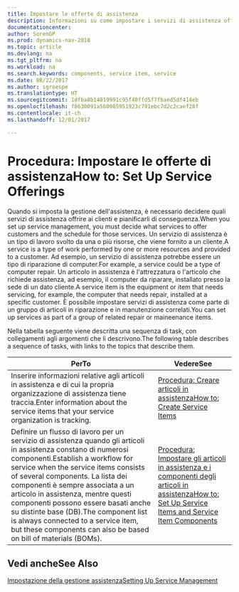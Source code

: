 ```yaml
---
title: Impostare le offerte di assistenza
description: Informazioni su come impostare i servizi di assistenza offerti ai clienti.
documentationcenter: 
author: SorenGP
ms.prod: dynamics-nav-2018
ms.topic: article
ms.devlang: na
ms.tgt_pltfrm: na
ms.workload: na
ms.search.keywords: components, service item, service
ms.date: 08/22/2017
ms.author: sgroespe
ms.translationtype: HT
ms.sourcegitcommit: 1dfba8b14019991c95f40ffd5f7fbaed5df414eb
ms.openlocfilehash: f8630091a560985951923c791ebc7d2c2caef28f
ms.contentlocale: it-ch
ms.lasthandoff: 12/01/2017

---
```


# <a name="how-to-set-up-service-offerings"></a><span data-ttu-id="f4ad1-103">Procedura: Impostare le offerte di assistenza</span><span class="sxs-lookup"><span data-stu-id="f4ad1-103">How to: Set Up Service Offerings</span></span>
<span data-ttu-id="f4ad1-104">Quando si imposta la gestione dell'assistenza, è necessario decidere quali servizi di assistenza offrire ai clienti e pianificarli di conseguenza.</span><span class="sxs-lookup"><span data-stu-id="f4ad1-104">When you set up service management, you must decide what services to offer customers and the schedule for those services.</span></span> <span data-ttu-id="f4ad1-105">Un servizio di assistenza è un tipo di lavoro svolto da una o più risorse, che viene fornito a un cliente.</span><span class="sxs-lookup"><span data-stu-id="f4ad1-105">A service is a type of work performed by one or more resources and provided to a customer.</span></span> <span data-ttu-id="f4ad1-106">Ad esempio, un servizio di assistenza potrebbe essere un tipo di riparazione di computer.</span><span class="sxs-lookup"><span data-stu-id="f4ad1-106">For example, a service could be a type of computer repair.</span></span> <span data-ttu-id="f4ad1-107">Un articolo in assistenza è l'attrezzatura o l'articolo che richiede assistenza, ad esempio, il computer da riparare, installato presso la sede di un dato cliente.</span><span class="sxs-lookup"><span data-stu-id="f4ad1-107">A service item is the equipment or item that needs servicing, for example, the computer that needs repair, installed at a specific customer.</span></span> <span data-ttu-id="f4ad1-108">È possibile impostare servizi di assistenza come parte di un gruppo di articoli in riparazione e in manutenzione correlati.</span><span class="sxs-lookup"><span data-stu-id="f4ad1-108">You can set up services as part of a group of related repair or maineenance items.</span></span>  
  
<span data-ttu-id="f4ad1-109">Nella tabella seguente viene descritta una sequenza di task, con collegamenti agli argomenti che li descrivono.</span><span class="sxs-lookup"><span data-stu-id="f4ad1-109">The following table describes a sequence of tasks, with links to the topics that describe them.</span></span>  
  
|<span data-ttu-id="f4ad1-110">**Per**</span><span class="sxs-lookup"><span data-stu-id="f4ad1-110">**To**</span></span>|<span data-ttu-id="f4ad1-111">**Vedere**</span><span class="sxs-lookup"><span data-stu-id="f4ad1-111">**See**</span></span>|  
|------------|-------------|  
|<span data-ttu-id="f4ad1-112">Inserire informazioni relative agli articoli in assistenza e di cui la propria organizzazione di assistenza tiene traccia.</span><span class="sxs-lookup"><span data-stu-id="f4ad1-112">Enter information about the service items that your service organization is tracking.</span></span>|[<span data-ttu-id="f4ad1-113">Procedura: Creare articoli in assistenza</span><span class="sxs-lookup"><span data-stu-id="f4ad1-113">How to: Create Service Items</span></span>](service-how-to-create-service-items.md)|  
|<span data-ttu-id="f4ad1-114">Definire un flusso di lavoro per un servizio di assistenza quando gli articoli in assistenza constano di numerosi componenti.</span><span class="sxs-lookup"><span data-stu-id="f4ad1-114">Establish a workflow for service when the service items consists of several components.</span></span> <span data-ttu-id="f4ad1-115">La lista dei componenti è sempre associata a un articolo in assistenza, mentre questi componenti possono essere basati anche su distinte base (DB).</span><span class="sxs-lookup"><span data-stu-id="f4ad1-115">The component list is always connected to a service item, but these components can also be based on bill of materials (BOMs).</span></span>|[<span data-ttu-id="f4ad1-116">Procedura: Impostare gli articoli in assistenza e i componenti degli articoli in assistenza</span><span class="sxs-lookup"><span data-stu-id="f4ad1-116">How to: Set Up Service Items and Service Item Components</span></span>](service-how-setup-service-items.md)|  
  
## <a name="see-also"></a><span data-ttu-id="f4ad1-117">Vedi anche</span><span class="sxs-lookup"><span data-stu-id="f4ad1-117">See Also</span></span>  
[<span data-ttu-id="f4ad1-118">Impostazione della gestione assistenza</span><span class="sxs-lookup"><span data-stu-id="f4ad1-118">Setting Up Service Management</span></span>](service-setup-service.md)   
